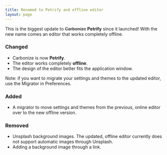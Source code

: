 ```yaml
---
title: Renamed to Petrify and offline editor
layout: page
---
```


This is the biggest update to ~~Carbonize~~ **Petrify** since it launched! With the new name comes an editor that works completely offline.

### Changed

* Carbonize is now **Petrify**.
* The editor works completely **offline**.
* The design of the editor better fits the application window.

Note: if you want to migrate your settings and themes to the updated editor, use the Migrator in Preferences.

### Added

* A migrator to move settings and themes from the previous, online editor over to the new offline version.

### Removed

* Unsplash background images. The updated, offline editor currently does not support automatic images through Unsplash.
* Adding a background image through a link.
